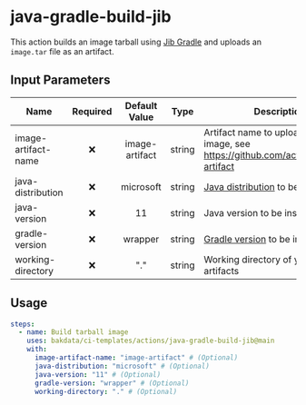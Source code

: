 # java-gradle-build-jib

This action builds an image tarball using [Jib Gradle](https://github.com/GoogleContainerTools/jib/tree/master/jib-gradle-plugin) and uploads an `image.tar` file as an artifact.

## Input Parameters

| Name                | Required | Default Value  |  Type  | Description                                                                                                   |
| ------------------- | :------: | :------------: | :----: | ------------------------------------------------------------------------------------------------------------- |
| image-artifact-name |    ❌    | image-artifact | string | Artifact name to upload tarball image, see <https://github.com/actions/upload-artifact>                    |
| java-distribution   |    ❌    |   microsoft    | string | [Java distribution](https://github.com/actions/setup-java#supported-distributions) to be installed            |
| java-version        |    ❌    |       11       | string | Java version to be installed                                                                                  |
| gradle-version      |    ❌    |    wrapper     | string | [Gradle version](https://github.com/gradle/gradle-build-action#use-a-specific-gradle-version) to be installed |
| working-directory   |    ❌    |      "."       | string | Working directory of your Gradle artifacts                                                                    |

## Usage

```yaml
steps:
  - name: Build tarball image
    uses: bakdata/ci-templates/actions/java-gradle-build-jib@main
    with:
      image-artifact-name: "image-artifact" # (Optional)
      java-distribution: "microsoft" # (Optional)
      java-version: "11" # (Optional)
      gradle-version: "wrapper" # (Optional)
      working-directory: "." # (Optional)
```
